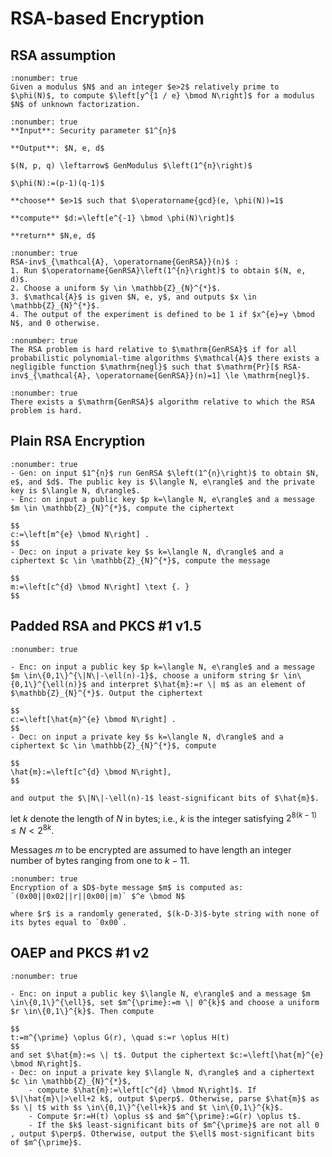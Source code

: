 # RSA-based Encryption

## RSA assumption

````{prf:definition} The RSA problem
:nonumber: true
Given a modulus $N$ and an integer $e>2$ relatively prime to $\phi(N)$, to compute $\left[y^{1 / e} \bmod N\right]$ for a modulus $N$ of unknown factorization.
````

````{prf:algorithm} RSA key generation GenRSA
:nonumber: true
**Input**: Security parameter $1^{n}$

**Output**: $N, e, d$ 

$(N, p, q) \leftarrow$ GenModulus $\left(1^{n}\right)$

$\phi(N):=(p-1)(q-1)$

**choose** $e>1$ such that $\operatorname{gcd}(e, \phi(N))=1$

**compute** $d:=\left[e^{-1} \bmod \phi(N)\right]$ 

**return** $N,e, d$
````

````{prf:definition} The RSA experiment
:nonumber: true
RSA-inv$_{\mathcal{A}, \operatorname{GenRSA}}(n)$ :
1. Run $\operatorname{GenRSA}\left(1^{n}\right)$ to obtain $(N, e, d)$.
2. Choose a uniform $y \in \mathbb{Z}_{N}^{*}$.
3. $\mathcal{A}$ is given $N, e, y$, and outputs $x \in \mathbb{Z}_{N}^{*}$.
4. The output of the experiment is defined to be 1 if $x^{e}=y \bmod N$, and 0 otherwise.
````

````{prf:definition} The RSA problem is hard
:nonumber: true
The RSA problem is hard relative to $\mathrm{GenRSA}$ if for all probabilistic polynomial-time algorithms $\mathcal{A}$ there exists a negligible function $\mathrm{negl}$ such that $\mathrm{Pr}[$ RSA-inv$_{\mathcal{A}, \operatorname{GenRSA}}(n)=1] \le \mathrm{negl}$.
````

````{prf:definition} The RSA assumption 
:nonumber: true
There exists a $\mathrm{GenRSA}$ algorithm relative to which the RSA problem is hard. 
````

## Plain RSA Encryption

````{prf:algorithm} The plain RSA encryption scheme 
:nonumber: true
- Gen: on input $1^{n}$ run GenRSA $\left(1^{n}\right)$ to obtain $N, e$, and $d$. The public key is $\langle N, e\rangle$ and the private key is $\langle N, d\rangle$.
- Enc: on input a public key $p k=\langle N, e\rangle$ and a message $m \in \mathbb{Z}_{N}^{*}$, compute the ciphertext

$$
c:=\left[m^{e} \bmod N\right] .
$$
- Dec: on input a private key $s k=\langle N, d\rangle$ and a ciphertext $c \in \mathbb{Z}_{N}^{*}$, compute the message

$$
m:=\left[c^{d} \bmod N\right] \text {. }
$$
````

## Padded RSA and PKCS #1 v1.5

````{prf:algorithm} The padded RSA encryption scheme
:nonumber: true

- Enc: on input a public key $p k=\langle N, e\rangle$ and a message $m \in\{0,1\}^{\|N\|-\ell(n)-1}$, choose a uniform string $r \in\{0,1\}^{\ell(n)}$ and interpret $\hat{m}:=r \| m$ as an element of $\mathbb{Z}_{N}^{*}$. Output the ciphertext

$$
c:=\left[\hat{m}^{e} \bmod N\right] .
$$
- Dec: on input a private key $s k=\langle N, d\rangle$ and a ciphertext $c \in \mathbb{Z}_{N}^{*}$, compute

$$
\hat{m}:=\left[c^{d} \bmod N\right],
$$

and output the $\|N\|-\ell(n)-1$ least-significant bits of $\hat{m}$.
````

let $k$ denote the length of $N$ in bytes; i.e., $k$ is the integer satisfying $2^{8(k-1)} \leq N<2^{8 k}$. 

Messages $m$ to be encrypted are assumed to have length an integer number of bytes ranging from one to $k-11$. 

````{prf:algorithm} RSA PKCS #1 v1.5
:nonumber: true
Encryption of a $D$-byte message $m$ is computed as: 
`(0x00||0x02||r||0x00||m)` $^e \bmod N$

where $r$ is a randomly generated, $(k-D-3)$-byte string with none of its bytes equal to `0x00`.
````

## OAEP and PKCS #1 v2

````{prf:algorithm} The RSA-OAEP encryption scheme
:nonumber: true

- Enc: on input a public key $\langle N, e\rangle$ and a message $m \in\{0,1\}^{\ell}$, set $m^{\prime}:=m \| 0^{k}$ and choose a uniform $r \in\{0,1\}^{k}$. Then compute

$$
t:=m^{\prime} \oplus G(r), \quad s:=r \oplus H(t)
$$
and set $\hat{m}:=s \| t$. Output the ciphertext $c:=\left[\hat{m}^{e} \bmod N\right]$.
- Dec: on input a private key $\langle N, d\rangle$ and a ciphertext $c \in \mathbb{Z}_{N}^{*}$, 
    - compute $\hat{m}:=\left[c^{d} \bmod N\right]$. If $\|\hat{m}\|>\ell+2 k$, output $\perp$. Otherwise, parse $\hat{m}$ as $s \| t$ with $s \in\{0,1\}^{\ell+k}$ and $t \in\{0,1\}^{k}$. 
    - Compute $r:=H(t) \oplus s$ and $m^{\prime}:=G(r) \oplus t$. 
    - If the $k$ least-significant bits of $m^{\prime}$ are not all 0 , output $\perp$. Otherwise, output the $\ell$ most-significant bits of $m^{\prime}$.
````

